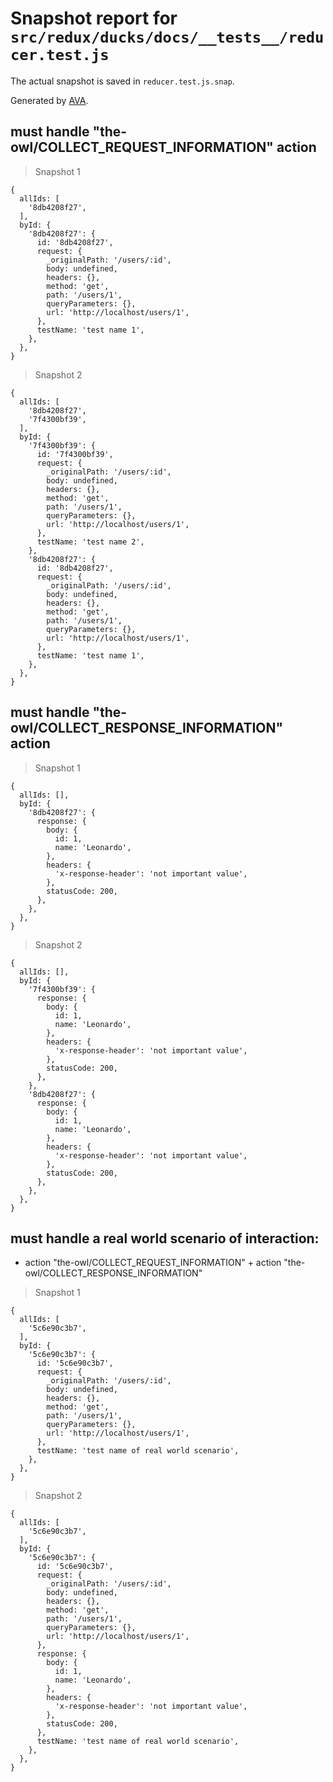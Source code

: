 # Snapshot report for `src/redux/ducks/docs/__tests__/reducer.test.js`

The actual snapshot is saved in `reducer.test.js.snap`.

Generated by [AVA](https://ava.li).

## must handle "the-owl/COLLECT_REQUEST_INFORMATION" action

> Snapshot 1

    {
      allIds: [
        '8db4208f27',
      ],
      byId: {
        '8db4208f27': {
          id: '8db4208f27',
          request: {
            _originalPath: '/users/:id',
            body: undefined,
            headers: {},
            method: 'get',
            path: '/users/1',
            queryParameters: {},
            url: 'http://localhost/users/1',
          },
          testName: 'test name 1',
        },
      },
    }

> Snapshot 2

    {
      allIds: [
        '8db4208f27',
        '7f4300bf39',
      ],
      byId: {
        '7f4300bf39': {
          id: '7f4300bf39',
          request: {
            _originalPath: '/users/:id',
            body: undefined,
            headers: {},
            method: 'get',
            path: '/users/1',
            queryParameters: {},
            url: 'http://localhost/users/1',
          },
          testName: 'test name 2',
        },
        '8db4208f27': {
          id: '8db4208f27',
          request: {
            _originalPath: '/users/:id',
            body: undefined,
            headers: {},
            method: 'get',
            path: '/users/1',
            queryParameters: {},
            url: 'http://localhost/users/1',
          },
          testName: 'test name 1',
        },
      },
    }

## must handle "the-owl/COLLECT_RESPONSE_INFORMATION" action

> Snapshot 1

    {
      allIds: [],
      byId: {
        '8db4208f27': {
          response: {
            body: {
              id: 1,
              name: 'Leonardo',
            },
            headers: {
              'x-response-header': 'not important value',
            },
            statusCode: 200,
          },
        },
      },
    }

> Snapshot 2

    {
      allIds: [],
      byId: {
        '7f4300bf39': {
          response: {
            body: {
              id: 1,
              name: 'Leonardo',
            },
            headers: {
              'x-response-header': 'not important value',
            },
            statusCode: 200,
          },
        },
        '8db4208f27': {
          response: {
            body: {
              id: 1,
              name: 'Leonardo',
            },
            headers: {
              'x-response-header': 'not important value',
            },
            statusCode: 200,
          },
        },
      },
    }

## must handle a real world scenario of interaction:
  * action "the-owl/COLLECT_REQUEST_INFORMATION" + action "the-owl/COLLECT_RESPONSE_INFORMATION" 

> Snapshot 1

    {
      allIds: [
        '5c6e90c3b7',
      ],
      byId: {
        '5c6e90c3b7': {
          id: '5c6e90c3b7',
          request: {
            _originalPath: '/users/:id',
            body: undefined,
            headers: {},
            method: 'get',
            path: '/users/1',
            queryParameters: {},
            url: 'http://localhost/users/1',
          },
          testName: 'test name of real world scenario',
        },
      },
    }

> Snapshot 2

    {
      allIds: [
        '5c6e90c3b7',
      ],
      byId: {
        '5c6e90c3b7': {
          id: '5c6e90c3b7',
          request: {
            _originalPath: '/users/:id',
            body: undefined,
            headers: {},
            method: 'get',
            path: '/users/1',
            queryParameters: {},
            url: 'http://localhost/users/1',
          },
          response: {
            body: {
              id: 1,
              name: 'Leonardo',
            },
            headers: {
              'x-response-header': 'not important value',
            },
            statusCode: 200,
          },
          testName: 'test name of real world scenario',
        },
      },
    }

